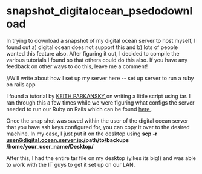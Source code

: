 # snapshot_digitalocean_psedodownload
In trying to download a snapshot of my digital ocean server to host myself, I found out a) digital ocean does not support this and b) lots of people wanted this feature also. After figuring it out, I decided to compile the various tutorials I found so that others could do this also. If you have any feedback on other ways to do this, leave me a comment!

//Will write about how I set up my server here -- set up server to run a ruby on rails app

I found a tutorial by <a href= "http://www.aboutdebian.com/tar-backup.htm"> KEITH PARKANSKY </a> on writing a little script using tar. I ran through this a few times while we were figuring what configs the server needed to run our Ruby on Rails which can be found <a href = "https://github.com/c-hamilton/hour_report.git"> here </a>. 



Once the snap shot was saved within the user of the digital ocean server that you have ssh keys configured for, you can copy it over to the desired machine. In my case, I just put it on the desktop using <b>scp -r user@digital.ocean.server.ip:/path/to/backups /home/your_user_name/Desktop/ </b>

After this, I had the entire tar file on my desktop (yikes its big!) and was able to work with the IT guys to get it set up on our LAN. 
